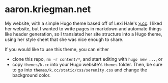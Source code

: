 # aaron.kriegman.net
My website, with a simple Hugo theme based off of Lexi Hale's [ʞ.cc](http://xn--rpa.cc/). I liked her website, but I wanted to write pages in markdown and automate things like header generation, so I translated her site structure into a Hugo theme, using her style sheet that she was nice enough to share.

If you would like to use this theme, you can either
- clone this repo, `rm -r content/*`, and start editing with `hugo new ...`, or
- copy `themes/k.cc` into your Hugo website's `themes` folder.
Then, be sure to go into `themes/k.cc/static/css/serenity.css` and change the background color.
